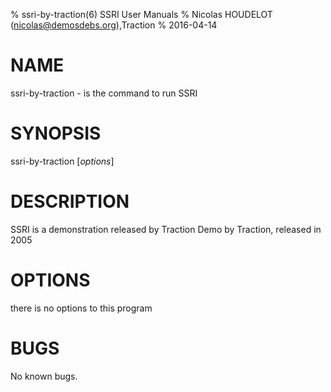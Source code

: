 % ssri-by-traction(6) SSRI User Manuals
% Nicolas HOUDELOT (nicolas@demosdebs.org),Traction
% 2016-04-14

# NAME
ssri-by-traction - is the command to run SSRI 

# SYNOPSIS
ssri-by-traction [*options*]

# DESCRIPTION
SSRI  is a demonstration released by Traction
Demo by Traction, released in 2005

# OPTIONS
there is no options to this program

# BUGS
No known bugs.

